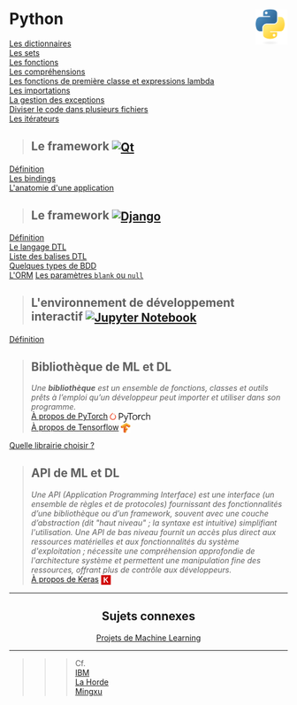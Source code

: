 # **Python** <a href="../"><img align="right" src="../assets/Python-logo-notext.svg" alt="Python" height="64px"></a>

[Les dictionnaires](../exercises/practice10)  
[Les sets](../exercises/practice11)  
[Les fonctions](../exercises/practice12)  
[Les compréhensions](../exercises/practice15)  
[Les fonctions de première classe et expressions lambda](../exercises/practice16)  
[Les importations](../exercises/practice18)  
[La gestion des exceptions](../exercises/practice19)  
[Diviser le code dans plusieurs fichiers](../exercises/practice21)  
[Les itérateurs](../exercises/practice22)  

> ## **Le framework** <a href="qt"><img align="center" src="https://upload.wikimedia.org/wikipedia/commons/thumb/8/81/Qt_logo_neon_2022.svg/langfr-2560px-Qt_logo_neon_2022.svg.png" alt="Qt" widht="auto" height="36px"></a>

[Définition](qt "Qu'est que le framework Qt")  
[Les bindings](qt/bindings "Les bindings")  
[L'anatomie d'une application](qt/anatomyOfAnApp "L'anatomie d'une application Qt")

> ## **Le framework** <a href="django"><img align="center" src="https://www.djangoproject.com/m/img/logos/django-logo-negative.svg" alt="Django" height="36px"></a>
[Définition](django "Qu'est-ce que Django ?")  
[Le langage DTL](django/dtl/ "Le langage de gabarits de Django")  
[Liste des balises DTL](django/dtl/balises "La liste des balises DTL")  
[Quelques types de BDD](typeOfBdd)  
[L'ORM](django/orm)
[Les paramètres `blank` ou `null`](django/blankNull)

> ## **L'environnement de développement interactif** <a href="jupyter"><img align="center" src="https://jupyter.org/assets/logos/rectanglelogo-greytext-orangebody-greymoons.svg" alt="Jupyter Notebook" height="36px"></a>
[Définition](jupyter)

> ## **Bibliothèque de ML et DL**
> _Une **bibliothèque** est un ensemble de fonctions, classes et outils prêts à l’emploi qu’un développeur peut importer et utiliser dans son programme._  
[À propos de PyTorch](pyTorch) <a href="pyTorch"><img align="center" src="../assets/PyTorch.svg" alt="PyTorch" height="18px"></a>  
[À propos de Tensorflow](tensorflow) <a href="Tensorflow"><img align="center" src="../assets/Tensorflow.png" alt="Tensorflow" height="18px"></a>  

[Quelle librairie choisir ?](chooseLibrary)
> ## **API de ML et DL**
> _Une API (Application Programming Interface) est une interface (un ensemble de règles et de protocoles) fournissant des fonctionnalités d’une bibliothèque ou d’un framework, souvent avec une couche d’abstraction (dit "haut niveau" ; la syntaxe est intuitive<!--, comme Python-->) simplifiant l'utilisation. Une API de bas niveau fournit un accès plus direct aux ressources matérielles et aux fonctionnalités du système d'exploitation ; nécessite une compréhension approfondie de l'architecture système et permettent une manipulation fine des ressources, offrant plus de contrôle aux développeurs._ <!-- En résumé, les API de haut niveau simplifient le développement en masquant la complexité sous-jacente, tandis que les API de bas niveau offrent un contrôle détaillé au prix d'une complexité accrue. -->  
[À propos de Keras](keras) <a href="Keras"><img align="center" src="../assets/Keras.svg" alt="Keras" height="18px"></a>
___
<div align="center">

## **Sujets connexes**
[Projets de Machine Learning](https://github.com/MiKL5/machineLearning)

<!-- <a href="../"><img assets="../assets/images/snake1.jpg" alt="Python" ></a> -->
</div>

___
>>> Cf.  
[IBM](https://www.ibm.com/fr-fr/topics/api)  
[La Horde](https://lahorde.tech/difference-programmation-bas-haut-niveau)  
[Mingxu](https://fr.aminecatalyst.com/info/what-are-the-three-levels-of-api--91869183.html)